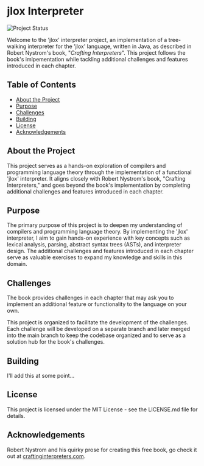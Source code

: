 # jlox Interpreter

![Project Status](https://img.shields.io/badge/status-in%20progress-yellow)

Welcome to the 'jlox' interpreter project, an implementation of a tree-walking interpreter for the 'jlox' language, written in Java, as described in Robert Nystrom's book, "*Crafting Interpreters*". This project follows the book's imlpementation while tackling additional challenges and features introduced in each chapter.

## Table of Contents

- [About the Project](#about-the-project)
- [Purpose](#purpose)
- [Challenges](#challenges)
- [Building](#building)
- [License](#license)
- [Acknowledgements](#acknowledgements)


## About the Project

This project serves as a hands-on exploration of compilers and programming language theory through the implementation of a functional 'jlox' interpreter. It aligns closely with Robert Nystrom's book, "Crafting Interpreters," and goes beyond the book's implementation by completing additional challenges and features introduced in each chapter.

## Purpose
The primary purpose of this project is to deepen my understanding of compilers and programming language theory. By implementing the 'jlox' interpreter, I aim to gain hands-on experience with key concepts such as lexical analysis, parsing, abstract syntax trees (ASTs), and interpreter design. The additional challenges and features introduced in each chapter serve as valuable exercises to expand my knowledge and skills in this domain.
   
## Challenges
The book provides challenges in each chapter that may ask you to implement an additional feature or functionality to the language on your own.

This project is organized to facilitate the development of the challenges. Each challenge will be developed on a separate branch and later merged into the main branch to keep the codebase organized and to serve as a solution hub for the book's challenges.

## Building
I'll add this at some point...

## License
This project is licensed under the MIT License - see the LICENSE.md file for details.

## Acknowledgements

Robert Nystrom and his quirky prose for creating this free book, go check it out at [craftinginterpreters.com](https://craftiginterpreters.com).
    
